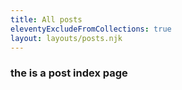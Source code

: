 ```yaml
---
title: All posts
eleventyExcludeFromCollections: true
layout: layouts/posts.njk
---
```


### the is a post index page